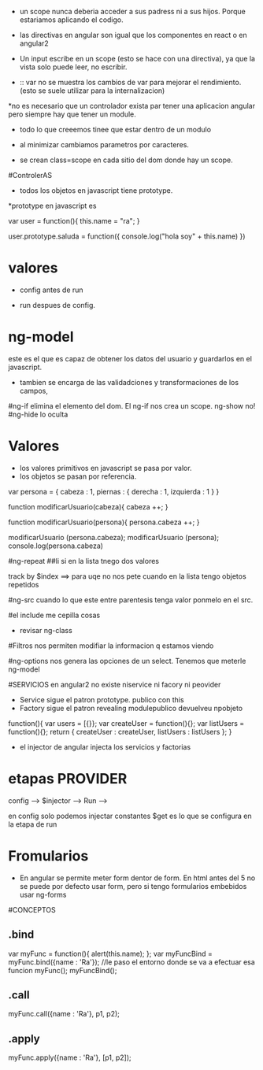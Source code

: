 * un scope nunca deberia acceder a sus padress ni a sus hijos. Porque estariamos aplicando el codigo.

* las directivas en angular son igual que los componentes en react o en angular2

* Un input escribe en un scope (esto se hace con una directiva), ya que la vista solo puede leer, no escribir.

* :: var  no se muestra los cambios de var para mejorar el rendimiento. (esto se suele utilizar para la internalizacion)


*no es necesario que un controlador exista par tener una aplicacion angular pero siempre hay que tener un module.

* todo lo que creeemos tinee que estar dentro de un modulo

* al minimizar cambiamos parametros por caracteres.


* se crean class=scope en cada sitio del dom donde hay un scope.


 #ControlerAS

* todos los objetos en javascript tiene prototype.

*prototype en javascript es

var user = function(){
  this.name = "ra";
}

user.prototype.saluda = function({
  console.log("hola soy" + this.name)
})


# valores
* config antes de run

* run despues de config.


# ng-model
este es el que es capaz de obtener los datos del usuario y guardarlos en el javascript.
* tambien se encarga de las validadciones y transformaciones de los campos,



#ng-if
elimina el elemento del dom. El ng-if nos crea un scope. ng-show no!
#ng-hide
lo oculta



# Valores

* los valores primitivos en javascript se pasa por valor.
* los objetos se pasan por referencia.



var persona = {
  cabeza : 1,
  piernas : {
    derecha : 1,
    izquierda : 1
  }
}

function modificarUsuario(cabeza){
  cabeza ++;
}

function modificarUsuario(persona){
  persona.cabeza ++;
}

modificarUsuario (persona.cabeza);
modificarUsuario (persona);
console.log(persona.cabeza)


#ng-repeat
##li
si en la lista tnego dos valores

track by $index ==> para uqe no nos pete cuando en la lista tengo objetos repetidos


#ng-src
cuando lo que este entre parentesis tenga valor ponmelo en el src.


#el include me cepilla cosas


* revisar ng-class

#Filtros
nos permiten modifiar la informacion q estamos viendo


#ng-options
nos genera las opciones de un select. Tenemos que meterle ng-model




#SERVICIOS
en angular2 no existe niservice ni facory ni peovider

 * Service sigue el patron prototype. publico con this
 * Factory sigue el patron revealing modulepublico devuelveu npobjeto

function(){
  var users = [{}};
  var createUser = function(){};
  var listUsers = function(){};
  return {
    createUser : createUser,
    listUsers : listUsers
  };
}

* el injector de angular injecta los servicios y factorias




# etapas PROVIDER

config --> $injector --> Run -->


en config solo podemos injectar constantes
$get es lo que se configura en la etapa de run



# Fromularios
* En angular se permite meter form dentor de form. En html antes del 5 no se puede
por defecto usar form, pero si tengo formularios embebidos usar ng-forms



#CONCEPTOS
## .bind
var myFunc = function(){
  alert(this.name);
};
var myFuncBind = myFunc.bind({name : 'Ra'}); //le paso el entorno donde se va a efectuar esa funcion
myFunc();
myFuncBind();


## .call

myFunc.call({name : 'Ra'}, p1, p2);

## .apply

myFunc.apply({name : 'Ra'}, [p1, p2]);
